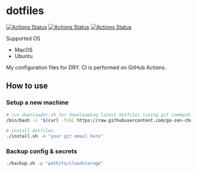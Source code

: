 # dotfiles

[![Actions Status](https://github.com/go-zen-chu/dotfiles/actions/workflows/check-installer.yml/badge.svg)](https://github.com/go-zen-chu/dotfiles/actions/workflows/check-installer.yml)
[![Actions Status](https://github.com/go-zen-chu/dotfiles/actions/workflows/check-downloader.yml/badge.svg)](https://github.com/go-zen-chu/dotfiles/actions/workflows/check-downloader.yml)
[![Actions Status](https://github.com/go-zen-chu/dotfiles/actions/workflows/check-backup.yml/badge.svg)](https://github.com/go-zen-chu/dotfiles/actions/workflows/check-backup.yml)

Supported OS

- MacOS
- Ubuntu

My configuration files for DRY. CI is performed on GitHub Actions.

## How to use

### Setup a new machine

```bash
# run downloader.sh for downloading latest dotfiles (using git command)
/bin/bash -c "$(curl -fsSL https://raw.githubusercontent.com/go-zen-chu/dotfiles/refs/heads/master/downloader.sh)"

# install dotfiles
./install.sh -e "your git email here"
```

### Backup config & secrets

```bash
./backup.sh -p "path/to/cloudstorage"
```

